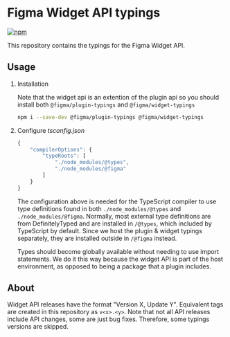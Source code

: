 # Figma Widget API typings

[![npm](https://img.shields.io/npm/v/@figma/widget-typings?logo=npm&cacheSeconds=1800)](https://www.npmjs.com/package/@figma/widget-typings)

This repository contains the typings for the Figma Widget API.

## Usage

1. Installation

   Note that the widget api is an extention of the plugin api so you should install both `@figma/plugin-typings` and `@figma/widget-typings`

   ```sh
   npm i --save-dev @figma/plugin-typings @figma/widget-typings
   ```

2. Configure _tsconfig.json_

   ```js
   {
       "compilerOptions": {
           "typeRoots": [
               "./node_modules/@types",
               "./node_modules/@figma"
           ]
       }
   }
   ```

   The configuration above is needed for the TypeScript compiler to use type definitions found in both `./node_modules/@types` and `./node_modules/@figma`. Normally, most external type definitions are from DefinitelyTyped and are installed in `/@types`, which included by TypeScript by default. Since we host the plugin & widget typings separately, they are installed outside in `/@figma` instead.

   Types should become globally available without needing to use import statements. We do it this way because the widget API is part of the host environment, as opposed to being a package that a plugin includes.

## About

Widget API releases have the format "Version X, Update Y". Equivalent tags are created in this repository as `v<x>.<y>`. Note that not all API releases include API changes, some are just bug fixes. Therefore, some typings versions are skipped.
